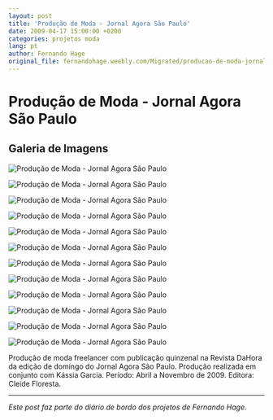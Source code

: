 ```yaml
---
layout: post
title: 'Produção de Moda - Jornal Agora São Paulo'
date: 2009-04-17 15:00:00 +0200
categories: projetos moda
lang: pt
author: Fernando Hage
original_file: fernandohage.weebly.com/Migrated/producao-de-moda-jornal-agora-sao-paulo.html
---
```


# Produção de Moda - Jornal Agora São Paulo

## Galeria de Imagens

![Produção de Moda - Jornal Agora São Paulo](/assets/images/producao-de-moda-jornal-agora-sao-paulo-01.jpg)

![Produção de Moda - Jornal Agora São Paulo](/assets/images/producao-de-moda-jornal-agora-sao-paulo-02.jpg)

![Produção de Moda - Jornal Agora São Paulo](/assets/images/producao-de-moda-jornal-agora-sao-paulo-03.jpg)

![Produção de Moda - Jornal Agora São Paulo](/assets/images/producao-de-moda-jornal-agora-sao-paulo-04.jpg)

![Produção de Moda - Jornal Agora São Paulo](/assets/images/producao-de-moda-jornal-agora-sao-paulo-05.jpg)

![Produção de Moda - Jornal Agora São Paulo](/assets/images/producao-de-moda-jornal-agora-sao-paulo-06.jpg)

![Produção de Moda - Jornal Agora São Paulo](/assets/images/producao-de-moda-jornal-agora-sao-paulo-07.jpg)

![Produção de Moda - Jornal Agora São Paulo](/assets/images/producao-de-moda-jornal-agora-sao-paulo-08.jpg)

![Produção de Moda - Jornal Agora São Paulo](/assets/images/producao-de-moda-jornal-agora-sao-paulo-09.jpg)

![Produção de Moda - Jornal Agora São Paulo](/assets/images/producao-de-moda-jornal-agora-sao-paulo-10.jpg)

![Produção de Moda - Jornal Agora São Paulo](/assets/images/producao-de-moda-jornal-agora-sao-paulo-11.jpg)

![Produção de Moda - Jornal Agora São Paulo](/assets/images/producao-de-moda-jornal-agora-sao-paulo-12.jpg)

Produção de moda freelancer com publicação quinzenal na Revista DaHora da edição de domingo do Jornal Agora São Paulo. Produção realizada em conjunto com Kássia Garcia. Período: Abril a Novembro de 2009. Editora: Cleide Floresta.

---

*Este post faz parte do diário de bordo dos projetos de Fernando Hage.*